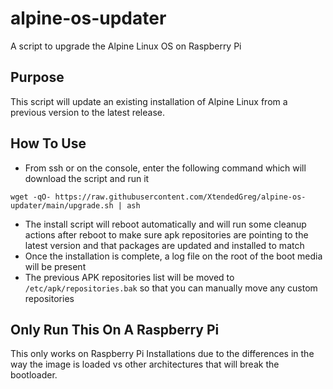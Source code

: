 # alpine-os-updater
A script to upgrade the Alpine Linux OS on Raspberry Pi

## Purpose
This script will update an existing installation of Alpine Linux from a previous version to the latest release.

## How To Use
 - From ssh or on the console, enter the following command which will download the script and run it
```
wget -qO- https://raw.githubusercontent.com/XtendedGreg/alpine-os-updater/main/upgrade.sh | ash
```
 - The install script will reboot automatically and will run some cleanup actions after reboot to make sure apk repositories are pointing to the latest version and that packages are updated and installed to match
 - Once the installation is complete, a log file on the root of the boot media will be present
 - The previous APK repositories list will be moved to ```/etc/apk/repositories.bak``` so that you can manually move any custom repositories

## Only Run This On A Raspberry Pi
This only works on Raspberry Pi Installations due to the differences in the way the image is loaded vs other architectures that will break the bootloader.
